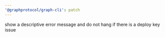 ```yaml
---
'@graphprotocol/graph-cli': patch
---
```


show a descriptive error message and do not hang if there is a deploy key issue
